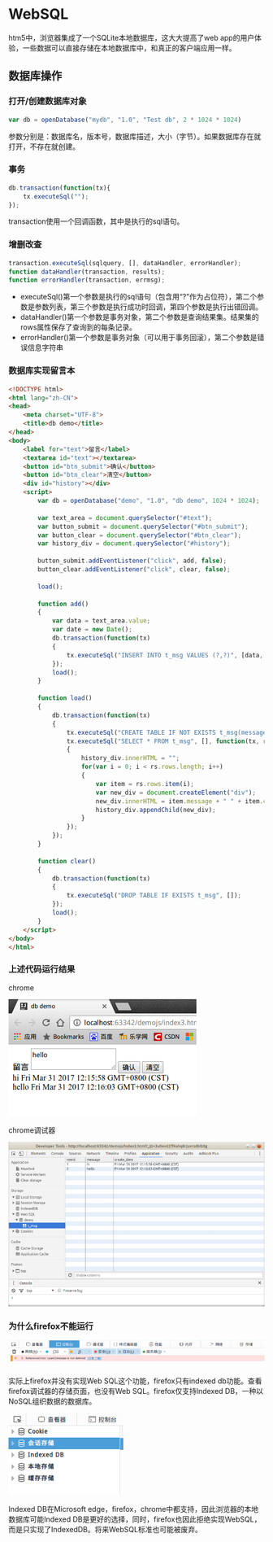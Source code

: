 # WebSQL

htm5中，浏览器集成了一个SQLite本地数据库，这大大提高了web app的用户体验，一些数据可以直接存储在本地数据库中，和真正的客户端应用一样。

## 数据库操作

### 打开/创建数据库对象

```javascript
var db = openDatabase("mydb", "1.0", "Test db", 2 * 1024 * 1024)
```

参数分别是：数据库名，版本号，数据库描述，大小（字节）。如果数据库存在就打开，不存在就创建。

### 事务

```javascript
db.transaction(function(tx){
    tx.executeSql("");
});
```

transaction使用一个回调函数，其中是执行的sql语句。

### 增删改查

```javascript
transaction.executeSql(sqlquery, [], dataHandler, errorHandler);
function dataHandler(transaction, results);
function errorHandler(transaction, errmsg);
```

* executeSql()第一个参数是执行的sql语句（包含用“?”作为占位符），第二个参数是参数列表，第三个参数是执行成功时回调，第四个参数是执行出错回调。
* dataHandler()第一个参数是事务对象，第二个参数是查询结果集。结果集的rows属性保存了查询到的每条记录。
* errorHandler()第一个参数是事务对象（可以用于事务回滚），第二个参数是错误信息字符串

### 数据库实现留言本

```html
<!DOCTYPE html>
<html lang="zh-CN">
<head>
	<meta charset="UTF-8">
	<title>db demo</title>
</head>
<body>
	<label for="text">留言</label>
	<textarea id="text"></textarea>
	<button id="btn_submit">确认</button>
	<button id="btn_clear">清空</button>
	<div id="history"></div>
	<script>
		var db = openDatabase("demo", "1.0", "db demo", 1024 * 1024);

		var text_area = document.querySelector("#text");
		var button_submit = document.querySelector("#btn_submit");
		var button_clear = document.querySelector("#btn_clear");
		var history_div = document.querySelector("#history");

		button_submit.addEventListener("click", add, false);
		button_clear.addEventListener("click", clear, false);

		load();

		function add()
		{
			var data = text_area.value;
			var date = new Date();
			db.transaction(function(tx)
			{
				tx.executeSql("INSERT INTO t_msg VALUES (?,?)", [data, date]);
			});
			load();
		}

		function load()
		{
			db.transaction(function(tx)
			{
				tx.executeSql("CREATE TABLE IF NOT EXISTS t_msg(message text, create_time text)", []);
				tx.executeSql("SELECT * FROM t_msg", [], function(tx, rs)
				{
					history_div.innerHTML = "";
					for(var i = 0; i < rs.rows.length; i++)
					{
						var item = rs.rows.item(i);
						var new_div = document.createElement("div");
						new_div.innerHTML = item.message + " " + item.create_time;
						history_div.appendChild(new_div);
					}
				});
			});
		}

		function clear()
		{
			db.transaction(function(tx)
			{
				tx.executeSql("DROP TABLE IF EXISTS t_msg", []);
			});
			load();
		}
	</script>
</body>
</html>
```

### 上述代码运行结果

chrome

![](res/1.png)

chrome调试器

![](res/2.png)

### 为什么firefox不能运行

![](res/3.png)

实际上firefox并没有实现Web SQL这个功能，firefox只有indexed db功能。查看firefox调试器的存储页面，也没有Web SQL。firefox仅支持Indexed DB，一种以NoSQL组织数据的数据库。

![](res/4.png)

Indexed DB在Microsoft edge，firefox，chrome中都支持，因此浏览器的本地数据库可能Indexed DB是更好的选择，同时，firefox也因此拒绝实现WebSQL，而是只实现了IndexedDB。将来WebSQL标准也可能被废弃。
